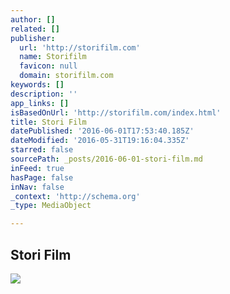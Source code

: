 ```yaml
---
author: []
related: []
publisher:
  url: 'http://storifilm.com'
  name: Storifilm
  favicon: null
  domain: storifilm.com
keywords: []
description: ''
app_links: []
isBasedOnUrl: 'http://storifilm.com/index.html'
title: Stori Film
datePublished: '2016-06-01T17:53:40.185Z'
dateModified: '2016-05-31T19:16:04.335Z'
starred: false
sourcePath: _posts/2016-06-01-stori-film.md
inFeed: true
hasPage: false
inNav: false
_context: 'http://schema.org'
_type: MediaObject

---
```

<article style=""><h1>Stori Film</h1><img src="https://s3-us-west-2.amazonaws.com/the-grid-img/p/5e0315777188f78053888e588dd405de289ba504.jpg" /></article>